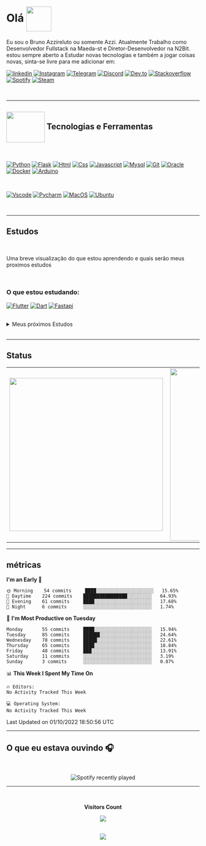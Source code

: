 # Olá    <img src="https://media3.giphy.com/media/KCXSTJhTuAM8g5Qzay/giphy.gif?cid=790b7611dec75bc43ffe45778aebbfb5270659b28f4f8109&rid=giphy.gif&ct=s" width="65px" height="65px" align="center">




Eu sou o Bruno Azzireluto ou somente Azzi. Atualmente Trabalho como Desenvolvedor Fullstack na Maeda-st e Diretor-Desenvolvedor na N2Bit.
estou sempre aberto a Estudar novas tecnologias e também a jogar coisas novas, sinta-se livre para me adicionar em:
<br>

[![linkedin](https://img.shields.io/badge/-Linkedin-%230A66C2?style=for-the-badge&logo=linkedin&logoColor=white)](https://www.linkedin.com/in/bruno-alves-de-oliveira-4014a8127/)
[![Instagram](https://img.shields.io/badge/-Instagram-%23E4405F?style=for-the-badge&logo=instagram&logoColor=white)](https://www.instagram.com/brunoazzireluto/)
[![Telegram](https://img.shields.io/badge/-Telegram-%2326A5E4?style=for-the-badge&logo=telegram&logoColor=white)](https://t.me/Azzireluto)
[![Discord](https://img.shields.io/badge/-Discord-%235865F2?style=for-the-badge&logo=discord&logoColor=white)](https://discordapp.com/users/457705373722345473)
[![Dev.to](https://img.shields.io/badge/-Dev.to-%230A0A0A?style=for-the-badge&logo=dev.to&logoColor=white)](https://dev.to/brunoazzireluto)
[![Stackoverflow](https://img.shields.io/badge/-Stack%20Overflow-%23F58025?style=for-the-badge&logo=stackoverflow&logoColor=white)](https://stackoverflow.com/users/14852405/brunoazzireluto)
[![Spotify](https://img.shields.io/badge/-Spotify-%231DB954?style=for-the-badge&logo=spotify&logoColor=white)](https://open.spotify.com/user/12148535604)
[![Steam](https://img.shields.io/badge/-Steam-%23000000?style=for-the-badge&logo=steam&logoColor=white)](https://steamcommunity.com/id/brunoazzireluto/)

<br>

---

## <img align="center" width="100px" height="80px"   src="https://media4.giphy.com/media/dMLmQfCO7lCA2gX3tw/giphy.gif?cid=790b76119a32c7e1cde9ec2e4419478dd501ee0171e1bfbf&rid=giphy.gif&ct=s">  Tecnologias e Ferramentas

<br>

[![Python](https://img.shields.io/badge/-Python-%233776AB?style=for-the-badge&logo=python&logoColor=white)](https://www.python.org)
[![Flask](https://img.shields.io/badge/-Flask-%23000000?style=for-the-badge&logo=flask&logoColor=white)](https://flask.palletsprojects.com/en/2.1.x/)
[![Html](https://img.shields.io/badge/-html-%23E34F26?style=for-the-badge&logo=html5&logoColor=white)](https://developer.mozilla.org/pt-BR/docs/Web/HTML)
[![Css](https://img.shields.io/badge/-css-%231572B6?style=for-the-badge&logo=css3&logoColor=white)](https://developer.mozilla.org/pt-BR/docs/Web/CSS)
[![Javascript](https://img.shields.io/badge/-Javascript-%23F7DF1E?style=for-the-badge&logo=Javascript&logoColor=black)](https://www.javascript.com)
[![Mysql](https://img.shields.io/badge/-Mysql-%234479A1?style=for-the-badge&logo=mysql&logoColor=white)](https://www.mysql.com)
[![Git](https://img.shields.io/badge/-Git-%23F05032?style=for-the-badge&logo=git&logoColor=white)](https://git-scm.com)
[![Oracle](https://img.shields.io/badge/-Oracle-%23F80000?style=for-the-badge&logo=oracle&logoColor=white)](https://www.oracle.com/br/cloud/)
[![Docker](https://img.shields.io/badge/-docker-%232496ED?style=for-the-badge&logo=docker&logoColor=white)](https://www.docker.com)
[![Arduino](https://img.shields.io/badge/-arduino-%2300979D?style=for-the-badge&logo=arduino&logoColor=white)](https://www.arduino.cc)

<br>

[![Vscode](https://img.shields.io/badge/IDE-vscode-%23007ACC?style=for-the-badge&logo=visualstudiocode&logoColor=ffffff)](https://code.visualstudio.com)
[![Pycharm](https://img.shields.io/badge/IDE-Pycharm-%23000000?style=for-the-badge&logo=pycharm&logoColor=ffffff)](https://www.jetbrains.com/pt-br/pycharm/)
[![MacOS](https://img.shields.io/badge/macOS-BigSur-%23000000?style=for-the-badge&logo=apple&logoColor=ffffff)](https://www.apple.com/br/macos/monterey/)
[![Ubuntu](https://img.shields.io/badge/Ubuntu-22.04-%23E95420?style=for-the-badge&logo=ubuntu&logoColor=ffffff)](https://ubuntu.com)

<br>

---
## Estudos

<br>

Uma breve visualização do que estou aprendendo e quais serão meus proximos estudos

<br>

### O que estou estudando:

  [![Flutter](https://img.shields.io/badge/-Flutter-%2302569B?style=for-the-badge&logo=flutter&logoColor=white)](https://flutter.dev)
  [![Dart](https://img.shields.io/badge/-dart-%230175C2?style=for-the-badge&logo=dart&logoColor=white)](https://dart.dev)
  [![Fastapi](https://img.shields.io/badge/-fastapi-%23009688?style=for-the-badge&logo=fastapi&logoColor=white)](fastapi.tiangolo.com)

<br>

<details>
<summary>Meus próximos Estudos</summary>
<br>
<div style="display: inline_block" align="center">

  [![Golang](https://img.shields.io/badge/-Golang-%2300ADD8?style=for-the-badge&logo=go&logoColor=white)](go.dev) <br>
  [![CockroachDB](https://img.shields.io/badge/-CockroachDB-%236933FF?style=for-the-badge&logo=Cockroachlabs&logoColor=white)](cockroachlabs.com) <br>
  [![Kubernetes](https://img.shields.io/badge/-kurbenetes-%23326CE5?style=for-the-badge&logo=kubernetes&logoColor=white)](https://kubernetes.io) <br>
  [![Swift](https://img.shields.io/badge/-swift-%23F05138?style=for-the-badge&logo=swift&logoColor=white)](https://www.swift.org)
  [![Kotlin](https://img.shields.io/badge/-kotlin-%237F52FF?style=for-the-badge&logo=kotlin&logoColor=white)](https://developer.android.com/kotlin)
  [![Argo](https://img.shields.io/badge/-Argo-%23EF7B4D?style=for-the-badge&logo=argo&logoColor=white)](https://www.jenkins.io)
  [![swagger](https://img.shields.io/badge/-Swagger-%2385EA2D?style=for-the-badge&logo=Swagger&logoColor=black)](https://swagger.io)
  [![]()]()
  [![]()]()
</div>
</details>

<br>

---

## Status

<table>
  <tr>
    <td><img width="400px" align="left" src="https://github-readme-stats.vercel.app/api/top-langs/?username=Brunoazzireluto&hide=html,cmake,css,c&layout=compact&langs_count=6&theme=tokyonight" /></td>
    <td><img width="450px" align="left" src="https://github-readme-stats.vercel.app/api?username=Brunoazzireluto&theme=tokyonight"/></td>
  </tr>   
</table> 

---


## métricas

<!--START_SECTION:waka-->
**I'm an Early 🐤** 

```text
🌞 Morning    54 commits     ████░░░░░░░░░░░░░░░░░░░░░   15.65% 
🌆 Daytime    224 commits    ████████████████░░░░░░░░░   64.93% 
🌃 Evening    61 commits     ████░░░░░░░░░░░░░░░░░░░░░   17.68% 
🌙 Night      6 commits      ░░░░░░░░░░░░░░░░░░░░░░░░░   1.74%

```
📅 **I'm Most Productive on Tuesday** 

```text
Monday       55 commits     ████░░░░░░░░░░░░░░░░░░░░░   15.94% 
Tuesday      85 commits     ██████░░░░░░░░░░░░░░░░░░░   24.64% 
Wednesday    78 commits     █████░░░░░░░░░░░░░░░░░░░░   22.61% 
Thursday     65 commits     ████░░░░░░░░░░░░░░░░░░░░░   18.84% 
Friday       48 commits     ███░░░░░░░░░░░░░░░░░░░░░░   13.91% 
Saturday     11 commits     ░░░░░░░░░░░░░░░░░░░░░░░░░   3.19% 
Sunday       3 commits      ░░░░░░░░░░░░░░░░░░░░░░░░░   0.87%

```


📊 **This Week I Spent My Time On** 

```text
🔥 Editors: 
No Activity Tracked This Week

💻 Operating System: 
No Activity Tracked This Week

```


 Last Updated on 01/10/2022 18:50:56 UTC
<!--END_SECTION:waka-->

---

<h2>O que eu estava ouvindo 🎧</h2>
<br>
<div align="center">

![Spotify recently played](https://spotify-recently-played-readme.vercel.app/api?user=12148535604&width=500)

</div> 

---

<div align="center">
  <br><p align="centre"><b>Visitors Count</b></p>  
  <p align="center"><img align="center" src="https://profile-counter.glitch.me/Brunoazzireluto/count.svg" /></p> 
<br></div>

<div align="center">
<img src="https://media0.giphy.com/media/ejyRYttU1toqHjNZOA/giphy.gif?cid=ecf05e47xzcqymp5fxqujbpqcputq2bqzmqns2k2vxg5h95c&rid=giphy.gif&ct=s" > 
</div>
